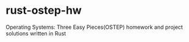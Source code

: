 # rust-ostep-hw
Operating Systems: Three Easy Pieces(OSTEP) homework and project solutions written in Rust
